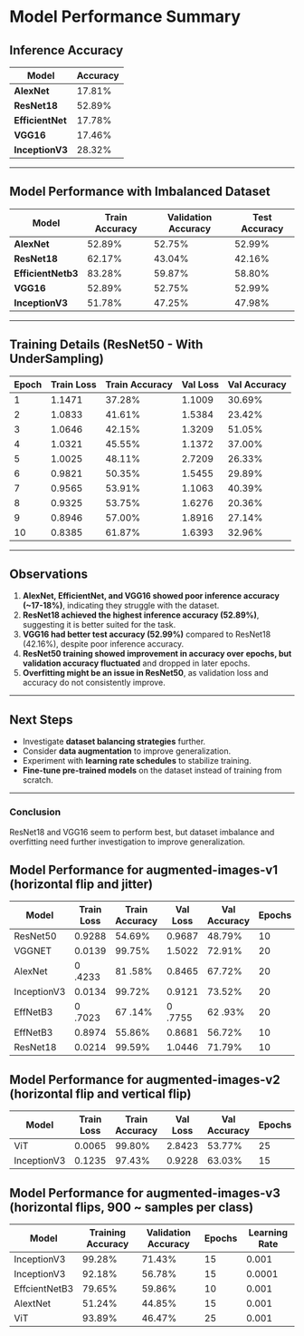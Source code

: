 # Model Performance Summary

## **Inference Accuracy**
| Model          | Accuracy |
|---------------|----------|
| **AlexNet**   | 17.81%   |
| **ResNet18**  | 52.89%   |
| **EfficientNet** | 17.78% |
| **VGG16**     | 17.46%   |
| **InceptionV3**  |  28.32% |

---

## **Model Performance with Imbalanced Dataset**

| Model          | Train Accuracy | Validation Accuracy| Test Accuracy |
|---------------|----------|----------|------------|
| **AlexNet**   | 52.89%   | 52.75% | 52.99% |
| **ResNet18**  | 62.17%   | 43.04% | 42.16% |
| **EfficientNetb3** | 83.28% | 59.87% | 58.80% |  
| **VGG16**     |  52.89%  | 52.75% | 52.99% | 
| **InceptionV3** |  51.78%  | 47.25% | 47.98% | 

---

## **Training Details (ResNet50 - With UnderSampling)**
| Epoch | Train Loss | Train Accuracy | Val Loss | Val Accuracy |
|-------|-----------|---------------|----------|-------------|
| 1     | 1.1471    | 37.28%        | 1.1009   | 30.69%      |
| 2     | 1.0833    | 41.61%        | 1.5384   | 23.42%      |
| 3     | 1.0646    | 42.15%        | 1.3209   | 51.05%      |
| 4     | 1.0321    | 45.55%        | 1.1372   | 37.00%      |
| 5     | 1.0025    | 48.11%        | 2.7209   | 26.33%      |
| 6     | 0.9821    | 50.35%        | 1.5455   | 29.89%      |
| 7     | 0.9565    | 53.91%        | 1.1063   | 40.39%      |
| 8     | 0.9325    | 53.75%        | 1.6276   | 20.36%      |
| 9     | 0.8946    | 57.00%        | 1.8916   | 27.14%      |
| 10    | 0.8385    | 61.87%        | 1.6393   | 32.96%      |

---

## **Observations**
1. **AlexNet, EfficientNet, and VGG16 showed poor inference accuracy (~17-18%)**, indicating they struggle with the dataset.
2. **ResNet18 achieved the highest inference accuracy (52.89%)**, suggesting it is better suited for the task.
3. **VGG16 had better test accuracy (52.99%)** compared to ResNet18 (42.16%), despite poor inference accuracy.
4. **ResNet50 training showed improvement in accuracy over epochs, but validation accuracy fluctuated** and dropped in later epochs.
5. **Overfitting might be an issue in ResNet50**, as validation loss and accuracy do not consistently improve.

---

## **Next Steps**
- Investigate **dataset balancing strategies** further.
- Consider **data augmentation** to improve generalization.
- Experiment with **learning rate schedules** to stabilize training.
- **Fine-tune pre-trained models** on the dataset instead of training from scratch.

---

### **Conclusion**
ResNet18 and VGG16 seem to perform best, but dataset imbalance and overfitting need further investigation to improve generalization.

## Model Performance for augmented-images-v1 (horizontal flip and jitter)

| **Model**     | **Train Loss** | **Train Accuracy** | **Val Loss** | **Val Accuracy** | **Epochs** | **Learing Rate** |
|---------------|----------------|--------------------|--------------|------------------|------------|------------------|
| ResNet50      | 0.9288         | 54.69%             | 0.9687       | 48.79%           | 10         |        NA        |
| VGGNET        | 0.0139         | 99.75%             | 1.5022       | 72.91%           | 20         |        NA        |
| AlexNet       | 0 .4233        | 81 .58%            | 0.8465       | 67.72%           | 20         |        NA        |
| InceptionV3   | 0.0134         | 99.72%             | 0.9121       | 73.52%           | 20         |        NA        |
| EffNetB3      | 0 .7023        | 67 .14%            | 0 .7755      | 62 .93%          | 20         |        NA        |
| EffNetB3      | 0.8974         | 55.86%             | 0.8681       | 56.72%           | 10         | 0.0001           |
| ResNet18      | 0.0214         | 99.59%             | 1.0446       | 71.79%           | 10         | 0.001            |

## Model Performance for augmented-images-v2 (horizontal flip and vertical flip)

| **Model**     | **Train Loss** | **Train Accuracy** | **Val Loss** | **Val Accuracy** | **Epochs** | **Learing Rate** |
|---------------|----------------|--------------------|--------------|------------------|------------|------------------|
| ViT           | 0.0065         | 99.80%             | 2.8423       | 53.77%           | 25         | 0.001            |
| InceptionV3   | 0.1235         | 97.43%             | 0.9228       | 63.03%           | 15         | 0.0001           |

## Model Performance for augmented-images-v3 (horizontal flips, 900 ~ samples per class)

| Model         | Training Accuracy | Validation Accuracy | Epochs | **Learning Rate** |
|---------------|-------------------|---------------------|--------|-------------------|
| InceptionV3   | 99.28%            | 71.43%              | 15     | 0.001             |
| InceptionV3   | 92.18%            | 56.78%              | 15     | 0.0001            |
| EffcientNetB3 | 79.65%            | 59.86%              | 10     | 0.001             |
| AlextNet      | 51.24%            | 44.85%              | 15     | 0.001             |
| ViT           | 93.89%            | 46.47%              | 25     | 0.001             | 

